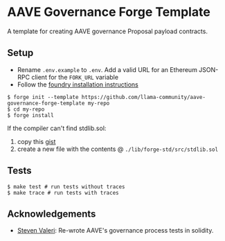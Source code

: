 # AAVE Governance Forge Template

A template for creating AAVE governance Proposal payload contracts.

## Setup

- Rename `.env.example` to `.env`. Add a valid URL for an Ethereum JSON-RPC client for the `FORK_URL` variable
- Follow the [foundry installation instructions](https://github.com/gakonst/foundry#installation)

```
$ forge init --template https://github.com/llama-community/aave-governance-forge-template my-repo
$ cd my-repo
$ forge install
```

If the compiler can't find stdlib.sol:
1) copy this [gist](https://gist.github.com/defijesus/125b338f31a18359aa9114ba2df37add)
2) create a new file with the contents @ `./lib/forge-std/src/stdlib.sol`

## Tests

```
$ make test # run tests without traces
$ make trace # run tests with traces
```

## Acknowledgements
* [Steven Valeri](https://github.com/stevenvaleri/): Re-wrote AAVE's governance process tests in solidity.
